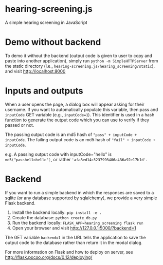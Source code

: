# hearing-screening.js
A simple hearing screening in JavaScript

# Demo without backend
To demo it without the backend (output code is given to user to copy and paste into another application), simply run `python -m SimpleHTTPServer` from the static directory (i.e., `hearing-screening.js/hearing_screening/static`), and visit <http://localhost:8000>

# Inputs and outputs
When a user opens the page, a dialog box will appear asking for their username. If you want to automatically populate this variable, then pass and `inputCode` GET variable (e.g., `inputCode=1`). This identifier is used in a hash function to generate the output code which you can use to verify if they passed or not.

The passing output code is an md5 hash of `"pass" + inputCode + inputCode`.
The failing output code is an md5 hash of `"fail" + inputCode + inputCode`.

e.g. A passing output code with inputCode="hello" is `md5("passhellohello")`, or rather `'afa8ed14c3237993406a436a92e17b1d'`.

# Backend
If you want to run a simple backend in which the responses are saved to a sqlite (or any database supported by sqlalchemy), we provide a very simple Flask backend.

1. Install the backend locally: `pip install -e .`
1. Create the database: `python create_db.py`
1. Run the backend locally: `FLASK_APP=hearing_screening flask run`
1. Open your browser and visit <http://127.0.0.1:5000/?backend=1>

The GET variable `backend=1` in the URL tells the application to save the output code to the database rather than return it in the modal dialog.

For more information on Flask and how to deploy on server, see <http://flask.pocoo.org/docs/0.12/deploying/>
